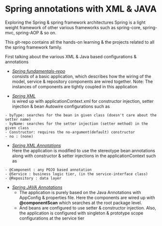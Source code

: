 # Spring annotations with XML & JAVA 
Exploring the Spring &amp; spring framework architectures 
Spring is a light weight framework of other various frameworks such as spring-core, spring-mvc, spring-AOP & so on.

This git-repo contains all the hands-on learning & the projects related to all the spring framework family. 

First talking about the various XML & Java based configurations & annotations 

- [<i>Spring fundamentals-repo</i>](https://github.com/Ms-Shahid/Spring/tree/spring-fundamentals) <br>
  consists of a basic application, which describes how the wiring of the model, service & repository components are wired together.
  Note: The instances of components are tightly coupled in this application

- [<i>Spring XML</i>](https://github.com/Ms-Shahid/Spring/tree/spring-XML) <br>
  is wired up with applicationContext.xml for constructor injection, setter injection & bean Autowire configurations such as
```
- byType: searches for the bean in given class (doesn't care about the setter name)
- byName: searches for the setter injection (setter method) in the given class
- Constructor: requires the no-argument(default) constructor
- no : (none)
```

- [<i>Spring XML Annotations</i>](https://github.com/Ms-Shahid/Spring/tree/spring-XML-Annotations) <br>
  Here the application is modified to use the stereotype bean annotations along with constructor & setter injections in the applicationContext such as 
```
- @Component : any POJO based annotation
- @Service : business logic tier, (in the service-interface class)
- @Repository : data layer
```

- [<i>Spring JAVA Annotations</i>](https://github.com/Ms-Shahid/Spring/tree/spring-java-annotations) <br>
  - The application is purely based on the Java Annotations with AppConfig & properties file.
  Here the components are wired up with <b>@componentScan</b> which searches at the root package level.
  - And beans are configured to use setter & constructor injection.
  Also, the application is configured with singleton & prototype scope configurations at the service tier
